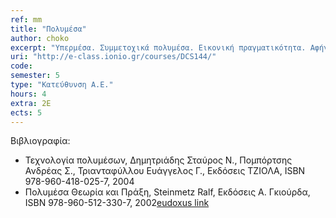 ```yaml
---
ref: mm
title: "Πολυμέσα"
author: choko
excerpt: "Υπερμέσα. Συμμετοχικά πολυμέσα. Εικονική πραγματικότητα. Αφήγηση. Διάδραση. Μορφές αναπαράστασης πληροφορίας σε συστήματα πολυμέσων. Η αρχιτεκτονική συστημάτων υπερμέσων. Ψυχαγωγικές και Εκπαιδευτικές Εφαρμογές. Γεωγραφικά Συστήματα Πληροφόρησης. Προγραμματισμός και ανάπτυξη πολυμεσικών εφαρμογών."
uri: "http://e-class.ionio.gr/courses/DCS144/"
code: 
semester: 5
type: "Κατεύθυνση Α.Ε."
hours: 4
extra: 2Ε
ects: 5
---
```



Βιβλιογραφία: 
  - Τεχνολογία πολυμέσων, Δημητριάδης Σταύρος Ν., Πομπόρτσης Ανδρέας Σ., Τριανταφύλλου Ευάγγελος Γ., Εκδόσεις ΤΖΙΟΛΑ, ISBN 978-960-418-025-7, 2004
  - Πολυμέσα Θεωρία και Πράξη, Steinmetz Ralf, Εκδόσεις Α. Γκιούρδα, ISBN 978-960-512-330-7, 2002[eudoxus link](https://service.eudoxus.gr/search/#a/id:12387/0)




